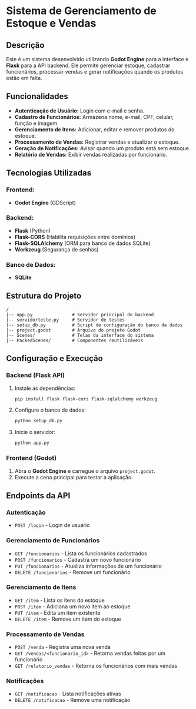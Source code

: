# Sistema de Gerenciamento de Estoque e Vendas

## Descrição
Este é um sistema desenvolvido utilizando **Godot Engine** para a interface e **Flask** para a API backend. Ele permite gerenciar estoque, cadastrar funcionários, processar vendas e gerar notificações quando os produtos estão em falta.

## Funcionalidades
- **Autenticação de Usuário:** Login com e-mail e senha.
- **Cadastro de Funcionários:** Armazena nome, e-mail, CPF, celular, função e imagem.
- **Gerenciamento de Itens:** Adicionar, editar e remover produtos do estoque.
- **Processamento de Vendas:** Registrar vendas e atualizar o estoque.
- **Geração de Notificações:** Avisar quando um produto está sem estoque.
- **Relatório de Vendas:** Exibir vendas realizadas por funcionário.

## Tecnologias Utilizadas
### Frontend:
- **Godot Engine** (GDScript)

### Backend:
- **Flask** (Python)
- **Flask-CORS** (Habilita requisições entre domínios)
- **Flask-SQLAlchemy** (ORM para banco de dados SQLite)
- **Werkzeug** (Segurança de senhas)

### Banco de Dados:
- **SQLite**

## Estrutura do Projeto
```
/
|-- app.py               # Servidor principal do backend
|-- servidorteste.py     # Servidor de testes
|-- setup_db.py          # Script de configuração do banco de dados
|-- project.godot        # Arquivo do projeto Godot
|-- Scenes/              # Telas da interface do sistema
|-- PackedScenes/        # Componentes reutilizáveis
```

## Configuração e Execução
### Backend (Flask API)
1. Instale as dependências:
   ```bash
   pip install flask flask-cors flask-sqlalchemy werkzeug
   ```
2. Configure o banco de dados:
   ```bash
   python setup_db.py
   ```
3. Inicie o servidor:
   ```bash
   python app.py
   ```

### Frontend (Godot)
1. Abra o **Godot Engine** e carregue o arquivo `project.godot`.
2. Execute a cena principal para testar a aplicação.

## Endpoints da API
### Autenticação
- `POST /login` - Login de usuário

### Gerenciamento de Funcionários
- `GET /funcionarios` - Lista os funcionários cadastrados
- `POST /funcionarios` - Cadastra um novo funcionário
- `PUT /funcionarios` - Atualiza informações de um funcionário
- `DELETE /funcionarios` - Remove um funcionário

### Gerenciamento de Itens
- `GET /item` - Lista os itens do estoque
- `POST /item` - Adiciona um novo item ao estoque
- `PUT /item` - Edita um item existente
- `DELETE /item` - Remove um item do estoque

### Processamento de Vendas
- `POST /venda` - Registra uma nova venda
- `GET /vendas/<funcionario_id>` - Retorna vendas feitas por um funcionário
- `GET /relatorio_vendas` - Retorna os funcionários com mais vendas

### Notificações
- `GET /notificacao` - Lista notificações ativas
- `DELETE /notificacao` - Remove uma notificação
